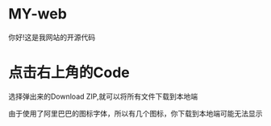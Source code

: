 # MY-web
你好!这是我网站的开源代码

<h1>点击右上角的Code</h1>

<p>
  选择弹出来的Download ZIP,就可以将所有文件下载到本地端
</p>

<p>由于使用了阿里巴巴的图标字体，所以有几个图标，你下载到本地端可能无法显示</p>
